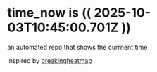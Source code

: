 # time_now is (( 2025-10-03T10:45:00.701Z ))

an automated repo that shows the currnent time

inspired by [breakingheatmap](https://github.com/breakingheatmap/breakingheatmap)